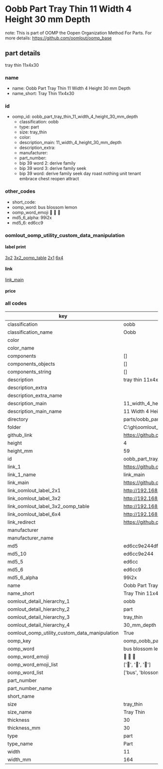 # Oobb Part Tray Thin 11 Width 4 Height 30 mm Depth  

note: This is part of OOMP the Oopen Organization Method For Parts. For more details: https://github.com/oomlout/oomp_base

##  part details
  



tray thin 11x4x30



### name
* name: Oobb Part Tray Thin 11 Width 4 Height 30 mm Depth
* name_short: Tray Thin 11x4x30 
### id
* oomp_id: oobb_part_tray_thin_11_width_4_height_30_mm_depth
  * classification: oobb
  * type: part
  * size: tray_thin
  * color: 
  * description_main: 11_width_4_height_30_mm_depth
  * description_extra: 
  * manufacturer: 
  * part_number: 
  * bip 39 word 2: derive family
  * bip 39 word 3: derive family seek
  * bip 39 word: derive family seek day roast nothing unit tenant embrace chest reopen attract

### other_codes
* short_code: 
* oomp_word: bus blossom lemon
* oomp_word_emoji :bus: :blossom: :lemon:
* md5_6_alpha: 99i2x
* md5_6: ed6cc9






### oomlout_oomp_utility_custom_data_manipulation
#### label print
[3x2](http://192.168.1.245:1112/?label=oomp%2099i2x)
[3x2_oomp_table](http://192.168.1.108:1112/?label=oomp%2099i2x)
[2x1](http://192.168.1.242:1112/?label=oomp%2099i2x)
[6x4](http://192.168.1.55:1112/?label=oomp%2099i2x)    

#### link

[link_main](https://github.com/oomlout/oomlout_oobb_version_4_generated_parts/tree/main/navigation_oomp/oobb/part/tray_thin/11_width_4_height_30_mm_depth/part)                              

#### price







### all codes 
| key | value |  
| --- | --- |  
| classification | oobb |  
| classification_name | Oobb |  
| color |  |  
| color_name |  |  
| components | [] |  
| components_objects | [] |  
| components_string | [] |  
| description | tray thin 11x4x30 |  
| description_extra |  |  
| description_extra_name |  |  
| description_main | 11_width_4_height_30_mm_depth |  
| description_main_name | 11 Width 4 Height 30 mm Depth |  
| directory | parts/oobb_part_tray_thin_11_width_4_height_30_mm_depth |  
| folder | C:\gh\oomlout_oobb_version_4_generated_parts\parts\oobb_part_tray_thin_11_width_4_height_30_mm_depth |  
| github_link | https://github.com/oomlout/oomlout_oomp_part_src/tree/main/parts/oobb_part_tray_thin_11_width_4_height_30_mm_depth |  
| height | 4 |  
| height_mm | 59 |  
| id | oobb_part_tray_thin_11_width_4_height_30_mm_depth |  
| link_1 | https://github.com/oomlout/oomlout_oobb_version_4_generated_parts/tree/main/navigation_oomp/oobb/part/tray_thin/11_width_4_height_30_mm_depth/part |  
| link_1_name | link_main |  
| link_main | https://github.com/oomlout/oomlout_oobb_version_4_generated_parts/tree/main/navigation_oomp/oobb/part/tray_thin/11_width_4_height_30_mm_depth/part |  
| link_oomlout_label_2x1 | http://192.168.1.242:1112/?label=oomp%2099i2x |  
| link_oomlout_label_3x2 | http://192.168.1.245:1112/?label=oomp%2099i2x |  
| link_oomlout_label_3x2_oomp_table | http://192.168.1.108:1112/?label=oomp%2099i2x |  
| link_oomlout_label_6x4 | http://192.168.1.55:1112/?label=oomp%2099i2x |  
| link_redirect | https://github.com/oomlout/oomlout_oobb_version_4_generated_parts/tree/main/parts/oobb_tray_thin_11_04_30 |  
| manufacturer |  |  
| manufacturer_name |  |  
| md5 | ed6cc9e244df1db65b5d83818614a1db |  
| md5_10 | ed6cc9e244 |  
| md5_5 | ed6cc |  
| md5_6 | ed6cc9 |  
| md5_6_alpha | 99i2x |  
| name | Oobb Part Tray Thin 11 Width 4 Height 30 mm Depth |  
| name_short | Tray Thin 11x4x30  |  
| oomlout_detail_hierarchy_1 | oobb |  
| oomlout_detail_hierarchy_2 | part |  
| oomlout_detail_hierarchy_3 | tray_thin |  
| oomlout_detail_hierarchy_4 | 30_mm_depth |  
| oomlout_oomp_utility_custom_data_manipulation | True |  
| oomp_key | oomp_oobb_part_tray_thin_11_width_4_height_30_mm_depth |  
| oomp_word | bus blossom lemon |  
| oomp_word_emoji | :bus: :blossom: :lemon: |  
| oomp_word_emoji_list | [':bus:', ':blossom:', ':lemon:'] |  
| oomp_word_list | ['bus', 'blossom', 'lemon'] |  
| part_number |  |  
| part_number_name |  |  
| short_name |  |  
| size | tray_thin |  
| size_name | Tray Thin |  
| thickness | 30 |  
| thickness_mm | 30 |  
| type | part |  
| type_name | Part |  
| width | 11 |  
| width_mm | 164 |  
